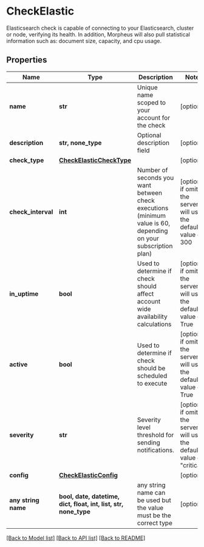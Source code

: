 # CheckElastic

Elasticsearch check is capable of connecting to your Elasticsearch, cluster or node, verifying its health. In addition, Morpheus will also pull statistical information such as: document size, capacity, and cpu usage. 

## Properties
Name | Type | Description | Notes
------------ | ------------- | ------------- | -------------
**name** | **str** | Unique name scoped to your account for the check | [optional] 
**description** | **str, none_type** | Optional description field | [optional] 
**check_type** | [**CheckElasticCheckType**](CheckElasticCheckType.md) |  | [optional] 
**check_interval** | **int** | Number of seconds you want between check executions (minimum value is 60, depending on your subscription plan) | [optional]  if omitted the server will use the default value of 300
**in_uptime** | **bool** | Used to determine if check should affect account wide availability calculations | [optional]  if omitted the server will use the default value of True
**active** | **bool** | Used to determine if check should be scheduled to execute | [optional]  if omitted the server will use the default value of True
**severity** | **str** | Severity level threshold for sending notifications. | [optional]  if omitted the server will use the default value of "critical"
**config** | [**CheckElasticConfig**](CheckElasticConfig.md) |  | [optional] 
**any string name** | **bool, date, datetime, dict, float, int, list, str, none_type** | any string name can be used but the value must be the correct type | [optional]

[[Back to Model list]](../README.md#documentation-for-models) [[Back to API list]](../README.md#documentation-for-api-endpoints) [[Back to README]](../README.md)


